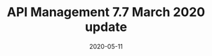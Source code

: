 ---
title: API Management 7.7 March 2020 update
linkTitle: March 2020 update
weight: 180
date: 2020-05-11
description: TODO
---